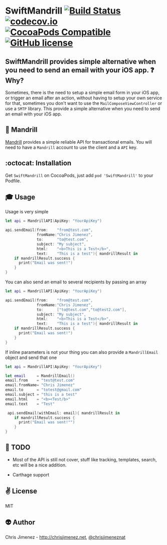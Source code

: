 # SwiftMandrill [![Build Status](https://travis-ci.org/PiXeL16/SwiftMandrill.svg?branch=master)](https://travis-ci.org/PiXeL16/SwiftMandrill/) [![codecov.io](https://codecov.io/github/PiXeL16/SwiftMandrill/coverage.svg?branch=master)](https://codecov.io/github/PiXeL16/SwiftMandrill?branch=master) [![CocoaPods Compatible](https://img.shields.io/cocoapods/v/SwiftMandrill.svg)](https://img.shields.io/cocoapods/v/SwiftMandrill.svg) [![GitHub license](https://img.shields.io/badge/license-MIT-blue.svg)](https://raw.githubusercontent.com/PiXeL16/SwiftMandrill/master/LICENSE)
SwiftMandrill provides simple alternative when you need to send an email with your iOS app.
:question: Why?
----
Sometimes, there is the need to setup a simple email form in your iOS app, or trigger an email after an action,  without having to setup your own service for that, sometimes you don't want to use the `MailComposeViewController` or use a `SMTP` library.
This provide a simple alternative when you need to send an email with your iOS app.

:monkey: Mandrill
----
[Mandrill](https://www.mandrill.com/) provides a simple  reliable API for transactional emails. You will need to have a `Mandrill` account to use the client and a `API` key.

:octocat: Installation
----
Get `SwiftMandrill` on CocoaPods, just add `pod 'SwiftMandrill'` to your Podfile.

:mortar_board: Usage
-----
Usage is very simple

```swift
let api = MandrillAPI(ApiKey: "YourApiKey")

api.sendEmail(from:    "from@test.com",
              fromName:"Chris Jimenez",
              to:      "to@test.com",
              subject: "My subject",
              html:    "<b>This is a Test</b>",
              text:    "This is a test"){ mandrillResult in
    if mandrillResult.success {
      print("Email was sent!")
    }
}
```

You can also send an email to several recipients by passing an array

```swift
let api = MandrillAPI(ApiKey: "YourApiKey")

api.sendEmail(from:    "from@test.com",
              fromName:"Chris Jimenez",
              to:      ["to@test.com","to@test2.com"],
              subject: "My subject",
              html:    "<b>This is a Test</b>",
              text:    "This is a test"){ mandrillResult in
    if mandrillResult.success {
      print("Email was sent!")
    }
}
```

If inline parameters is not your thing you can also provide a `MandrillEmail` object and send that one

```swift
let api = MandrillAPI(ApiKey: "YourApiKey")

let email     = MandrillEmail()
email.from    = "test@test.com"
email.fromName= "Chris Jimenez"
email.to      = "totest@gmail.com"
email.subject = "this is a test"
email.html    = "<b><Test/b>"
email.text    = "Test"   

 api.sendEmail(withEmail: email){ mandrillResult in
    if mandrillResult.success {
      print("Email was sent!"")
    }
}
```

:wrench: TODO
-----
* Most of the API is still not cover, stuff like tracking, templates, search, etc will be a nice addition.

* Carthage support

:v: License
-------
MIT

:alien: Author
------
Chris Jimenez - http://chrisjimenez.net, [@chrisjimeneznat](http://twitter.com/chrisjimeneznat)
